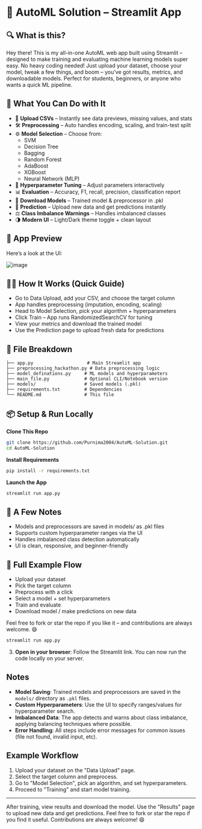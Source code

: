# 🚀 AutoML Solution – Streamlit App

## 🔍 What is this?
Hey there!
This is my all-in-one AutoML web app built using Streamlit – designed to make training and evaluating machine learning models super easy. No heavy coding needed! Just upload your dataset, choose your model, tweak a few things, and boom – you’ve got results, metrics, and downloadable models. Perfect for students, beginners, or anyone who wants a quick ML pipeline.

## 🧠 What You Can Do with It

- 📁 **Upload CSVs** – Instantly see data previews, missing values, and stats
- 🛠️ **Preprocessing** – Auto handles encoding, scaling, and train-test split
- ⚙️ **Model Selection** – Choose from:
  - SVM
  - Decision Tree
  - Bagging
  - Random Forest
  - AdaBoost
  - XGBoost
  - Neural Network (MLP)
- 🎯 **Hyperparameter Tuning** – Adjust parameters interactively
- 📊 **Evaluation** – Accuracy, F1, recall, precision, classification report
- 💾 **Download Models** – Trained model & preprocessor in .pkl
- 🔮 **Prediction** – Upload new data and get predictions instantly
- ⚖️ **Class Imbalance Warnings** – Handles imbalanced classes
- 🌗 **Modern UI** – Light/Dark theme toggle + clean layout

## 🌈 App Preview
Here’s a look at the UI:

![image](https://github.com/user-attachments/assets/2e3329b6-90b8-45ee-8598-4a77f712e0fd)


## 🧑‍💻 How It Works (Quick Guide)
- Go to Data Upload, add your CSV, and choose the target column
- App handles preprocessing (imputation, encoding, scaling)
- Head to Model Selection, pick your algorithm + hyperparameters
- Click Train – App runs RandomizedSearchCV for tuning
- View your metrics and download the trained model
- Use the Prediction page to upload fresh data for predictions

## 📁 File Breakdown
```
├── app.py                    # Main Streamlit app
├── preprocessing_hackathon.py # Data preprocessing logic
├── model_definations.py     # ML models and hyperparameters
├── main_file.py             # Optional CLI/Notebook version
├── models/                  # Saved models (.pkl)
├── requirements.txt         # Dependencies
└── README.md                # This file
```

## 📦 Setup & Run Locally

**Clone This Repo**
```bash
git clone https://github.com/Purnima2004/AutoML-Solution.git
cd AutoML-Solution
```

**Install Requirements**
```bash
pip install -r requirements.txt
```

**Launch the App**
```bash
streamlit run app.py
```

## 📌 A Few Notes
- Models and preprocessors are saved in models/ as .pkl files
- Supports custom hyperparameter ranges via the UI
- Handles imbalanced class detection automatically
- UI is clean, responsive, and beginner-friendly

## 🔁 Full Example Flow
- Upload your dataset
- Pick the target column
- Preprocess with a click
- Select a model + set hyperparameters
- Train and evaluate
- Download model / make predictions on new data

Feel free to fork or star the repo if you like it – and contributions are always welcome. 😄
   ```bash
   streamlit run app.py
   ```
3. **Open in your browser**: Follow the Streamlit link. You can now run the code locally on your server.

## Notes
- **Model Saving**: Trained models and preprocessors are saved in the `models/` directory as `.pkl` files.
- **Custom Hyperparameters**: Use the UI to specify ranges/values for hyperparameter search.
- **Imbalanced Data**: The app detects and warns about class imbalance, applying balancing techniques where possible.
- **Error Handling**: All steps include error messages for common issues (file not found, invalid input, etc).

## Example Workflow
1. Upload your dataset on the "Data Upload" page.
2. Select the target column and preprocess.
3. Go to "Model Selection", pick an algorithm, and set hyperparameters.
4. Proceed to "Training" and start model training.

---

After training, view results and download the model. Use the "Results" page to upload new data and get predictions. Feel free to fork or star the repo if you find it useful. Contributions are always welcome! 😄



